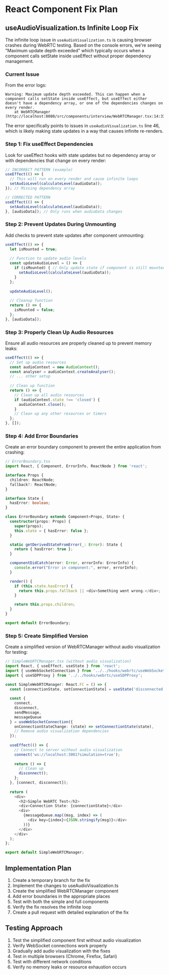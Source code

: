 # React Component Fix Plan

## useAudioVisualization.ts Infinite Loop Fix

The infinite loop issue in `useAudioVisualization.ts` is causing browser crashes during WebRTC testing. Based on the console errors, we're seeing "Maximum update depth exceeded" which typically occurs when a component calls setState inside useEffect without proper dependency management.

### Current Issue

From the error logs:
```
Warning: Maximum update depth exceeded. This can happen when a component calls setState inside useEffect, but useEffect either doesn't have a dependency array, or one of the dependencies changes on every render.
    at WebRTCManager (http://localhost:8080/src/components/interview/WebRTCManager.tsx:14:33)
```

The error specifically points to issues in `useAudioVisualization.ts` line 46, which is likely making state updates in a way that causes infinite re-renders.

### Step 1: Fix useEffect Dependencies

Look for useEffect hooks with state updates but no dependency array or with dependencies that change on every render:

```typescript
// INCORRECT PATTERN (example)
useEffect(() => {
  // This will run on every render and cause infinite loops
  setAudioLevel(calculateLevel(audioData));
}); // Missing dependency array

// CORRECTED PATTERN
useEffect(() => {
  setAudioLevel(calculateLevel(audioData));
}, [audioData]); // Only runs when audioData changes
```

### Step 2: Prevent Updates During Unmounting

Add checks to prevent state updates after component unmounting:

```typescript
useEffect(() => {
  let isMounted = true;
  
  // Function to update audio levels
  const updateAudioLevel = () => {
    if (isMounted) { // Only update state if component is still mounted
      setAudioLevel(calculateLevel(audioData));
    }
  };
  
  updateAudioLevel();
  
  // Cleanup function
  return () => {
    isMounted = false;
  };
}, [audioData]);
```

### Step 3: Properly Clean Up Audio Resources

Ensure all audio resources are properly cleaned up to prevent memory leaks:

```typescript
useEffect(() => {
  // Set up audio resources
  const audioContext = new AudioContext();
  const analyser = audioContext.createAnalyser();
  // ... other setup
  
  // Clean up function
  return () => {
    // Clean up all audio resources
    if (audioContext.state !== 'closed') {
      audioContext.close();
    }
    // Clean up any other resources or timers
  };
}, []);
```

### Step 4: Add Error Boundaries

Create an error boundary component to prevent the entire application from crashing:

```typescript
// ErrorBoundary.tsx
import React, { Component, ErrorInfo, ReactNode } from 'react';

interface Props {
  children: ReactNode;
  fallback?: ReactNode;
}

interface State {
  hasError: boolean;
}

class ErrorBoundary extends Component<Props, State> {
  constructor(props: Props) {
    super(props);
    this.state = { hasError: false };
  }

  static getDerivedStateFromError(_: Error): State {
    return { hasError: true };
  }

  componentDidCatch(error: Error, errorInfo: ErrorInfo) {
    console.error("Error in component:", error, errorInfo);
  }

  render() {
    if (this.state.hasError) {
      return this.props.fallback || <div>Something went wrong.</div>;
    }

    return this.props.children;
  }
}

export default ErrorBoundary;
```

### Step 5: Create Simplified Version

Create a simplified version of WebRTCManager without audio visualization for testing:

```typescript
// SimpleWebRTCManager.tsx (without audio visualization)
import React, { useEffect, useState } from 'react';
import { useWebSocketConnection } from '../../hooks/webrtc/useWebSocketConnection';
import { useSDPProxy } from '../../hooks/webrtc/useSDPProxy';

const SimpleWebRTCManager: React.FC = () => {
  const [connectionState, setConnectionState] = useState('disconnected');
  
  const { 
    connect, 
    disconnect, 
    sendMessage,
    messageQueue 
  } = useWebSocketConnection({
    onConnectionStateChange: (state) => setConnectionState(state),
    // Remove audio visualization dependencies
  });
  
  useEffect(() => {
    // Connect to server without audio visualization
    connect('ws://localhost:3001?simulation=true');
    
    return () => {
      // Clean up
      disconnect();
    };
  }, [connect, disconnect]);
  
  return (
    <div>
      <h2>Simple WebRTC Test</h2>
      <div>Connection State: {connectionState}</div>
      <div>
        {messageQueue.map((msg, index) => (
          <div key={index}>{JSON.stringify(msg)}</div>
        ))}
      </div>
    </div>
  );
};

export default SimpleWebRTCManager;
```

## Implementation Plan

1. Create a temporary branch for the fix
2. Implement the changes to useAudioVisualization.ts
3. Create the simplified WebRTCManager component
4. Add error boundaries in the appropriate places
5. Test with both the simple and full components
6. Verify the fix resolves the infinite loop
7. Create a pull request with detailed explanation of the fix

## Testing Approach

1. Test the simplified component first without audio visualization
2. Verify WebSocket connections work properly
3. Gradually add audio visualization with the fixes
4. Test in multiple browsers (Chrome, Firefox, Safari)
5. Test with different network conditions
6. Verify no memory leaks or resource exhaustion occurs